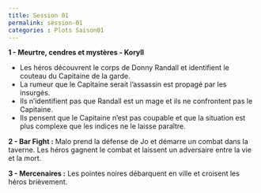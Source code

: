 ```yaml
---
title: Session 01
permalink: session-01
categories : Plots Saison01
---
```


**1 - Meurtre, cendres et mystères - Koryll**
- Les héros découvrent le corps de Donny Randall et identifient le couteau du Capitaine de la garde.
- La rumeur que le Capitaine serait l’assassin est propagé par les insurgés.
- Ils n’identifient pas que Randall est un mage et ils ne confrontent pas le Capitaine.
- Ils pensent que le Capitaine n’est pas coupable et que la situation est plus complexe que les indices ne le laisse paraître.

**2 - Bar Fight :**
	Malo prend la défense de Jo et démarre un combat dans la taverne. Les héros gagnent le combat et laissent un adversaire entre la vie et la mort.

**3 - Mercenaires :** Les pointes noires débarquent en ville et croisent les héros brièvement.
